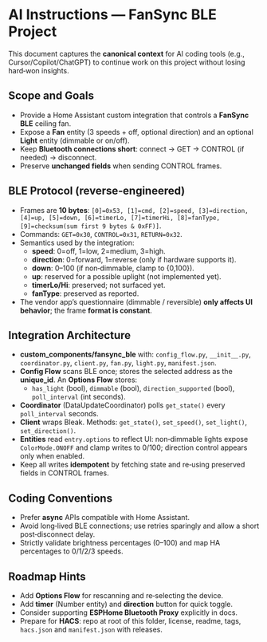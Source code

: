 # AI Instructions — FanSync BLE Project

This document captures the **canonical context** for AI coding tools (e.g., Cursor/Copilot/ChatGPT) to continue work on this project without losing hard‑won insights.

## Scope and Goals
- Provide a Home Assistant custom integration that controls a **FanSync BLE** ceiling fan.
- Expose a **Fan** entity (3 speeds + off, optional direction) and an optional **Light** entity (dimmable or on/off).
- Keep **Bluetooth connections short**: connect → GET → CONTROL (if needed) → disconnect.
- Preserve **unchanged fields** when sending CONTROL frames.

## BLE Protocol (reverse‑engineered)
- Frames are **10 bytes**: `[0]=0x53, [1]=cmd, [2]=speed, [3]=direction, [4]=up, [5]=down, [6]=timerLo, [7]=timerHi, [8]=fanType, [9]=checksum(sum first 9 bytes & 0xFF)]`.
- Commands: `GET=0x30`, `CONTROL=0x31`, `RETURN=0x32`.
- Semantics used by the integration:
  - **speed**: 0=off, 1=low, 2=medium, 3=high.
  - **direction**: 0=forward, 1=reverse (only if hardware supports it).
  - **down**: 0–100 (if non‑dimmable, clamp to {0,100}).
  - **up**: reserved for a possible uplight (not implemented yet).
  - **timerLo/Hi**: preserved; not surfaced yet.
  - **fanType**: preserved as reported.
- The vendor app’s questionnaire (dimmable / reversible) **only affects UI behavior**; the frame **format is constant**.

## Integration Architecture
- **custom_components/fansync_ble** with: `config_flow.py`, `__init__.py`, `coordinator.py`, `client.py`, `fan.py`, `light.py`, `manifest.json`.
- **Config Flow** scans BLE once; stores the selected address as the **unique_id**. An **Options Flow** stores:
  - `has_light` (bool), `dimmable` (bool), `direction_supported` (bool), `poll_interval` (int seconds).
- **Coordinator** (DataUpdateCoordinator) polls `get_state()` every `poll_interval` seconds.
- **Client** wraps Bleak. Methods: `get_state()`, `set_speed()`, `set_light()`, `set_direction()`.
- **Entities** read `entry.options` to reflect UI: non‑dimmable lights expose `ColorMode.ONOFF` and clamp writes to 0/100; direction control appears only when enabled.
- Keep all writes **idempotent** by fetching state and re‑using preserved fields in CONTROL frames.

## Coding Conventions
- Prefer **async** APIs compatible with Home Assistant.
- Avoid long‑lived BLE connections; use retries sparingly and allow a short post‑disconnect delay.
- Strictly validate brightness percentages (0–100) and map HA percentages to 0/1/2/3 speeds.

## Roadmap Hints
- Add **Options Flow** for rescanning and re‑selecting the device.
- Add **timer** (Number entity) and **direction** button for quick toggle.
- Consider supporting **ESPHome Bluetooth Proxy** explicitly in docs.
- Prepare for **HACS**: repo at root of this folder, license, readme, tags, `hacs.json` and `manifest.json` with releases.
